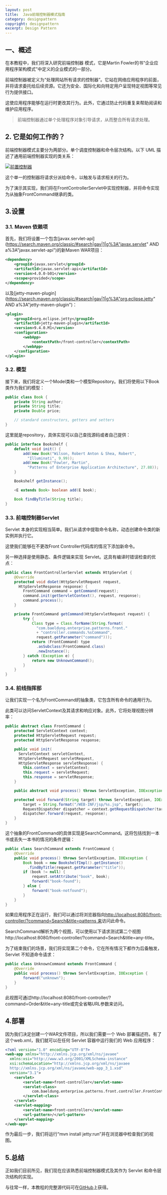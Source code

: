 ```yaml
---
layout: post
title:  Java前端控制器模式指南
category: designpattern
copyright: designpattern
excerpt: Design Pattern
---
```


## 一、概述

在本教程中，我们将深入研究前端控制器 模式，它是Martin Fowler的书“企业应用程序架构模式”中定义的企业模式的一部分。

前端控制器被定义为“处理网站所有请求的控制器”。它站在网络应用程序的前面，并将请求委托给后续资源。它还为安全、国际化和向特定用户呈现特定视图等常见行为提供接口。

这使应用程序能够在运行时更改其行为。此外，它通过防止代码重复来帮助阅读和维护应用程序。

>   前端控制器通过单个处理程序对象引导请求，从而整合所有请求处理。

## 2. 它是如何工作的？

前端控制器模式主要分为两部分。单个调度控制器和命令层次结构。以下 UML 描述了通用前端控制器实现的类关系：

[![前置控制器](https://www.baeldung.com/wp-content/uploads/2016/09/front-controller.png)](https://www.baeldung.com/wp-content/uploads/2016/09/front-controller.png)

这个单一的控制器将请求分派给命令，以触发与请求相关的行为。

为了演示其实现，我们将在FrontControllerServlet中实现控制器，并将命令实现为从抽象FrontCommand继承的类。

## 3.设置

### 3.1. Maven 依赖项

首先，我们将设置一个包含[javax.servlet-api](https://search.maven.org/classic/#search|gav|1|g%3A"javax.servlet" AND a%3A"javax.servlet-api")的新Maven WAR项目：

```xml
<dependency>
    <groupId>javax.servlet</groupId>
    <artifactId>javax.servlet-api</artifactId>
    <version>4.0.0-b01</version>
    <scope>provided</scope>
</dependency>

```

以及[jetty-maven-plugin](https://search.maven.org/classic/#search|gav|1|g%3A"org.eclipse.jetty" AND a%3A"jetty-maven-plugin")：

```xml
<plugin>
    <groupId>org.eclipse.jetty</groupId>
    <artifactId>jetty-maven-plugin</artifactId>
    <version>9.4.0.M1</version>
    <configuration>
        <webApp>
            <contextPath>/front-controller</contextPath>
        </webApp>
    </configuration>
</plugin>
```

### 3.2. 模型

接下来，我们将定义一个Model类和一个模型Repository。我们将使用以下Book类作为我们的模型：

```java
public class Book {
    private String author;
    private String title;
    private Double price;

    // standard constructors, getters and setters
}
```

这里就是repository，具体实现可以自己查找源码或者自己提供：

```java
public interface Bookshelf {
    default void init() {
        add(new Book("Wilson, Robert Anton & Shea, Robert", 
          "Illuminati", 9.99));
        add(new Book("Fowler, Martin", 
          "Patterns of Enterprise Application Architecture", 27.88));
    }

    Bookshelf getInstance();

    <E extends Book> boolean add(E book);

    Book findByTitle(String title);
}
```

### 3.3. 前端控制器Servlet

Servlet 本身的实现相当简单。我们从请求中提取命令名称，动态创建命令类的新实例并执行它。

这使我们能够在不更改Front Controller代码库的情况下添加新命令。

另一种选择是使用静态、条件逻辑来实现 Servlet。这具有编译时错误检查的优点：

```java
public class FrontControllerServlet extends HttpServlet {
    @Override
    protected void doGet(HttpServletRequest request, 
      HttpServletResponse response) {
        FrontCommand command = getCommand(request);
        command.init(getServletContext(), request, response);
        command.process();
    }

    private FrontCommand getCommand(HttpServletRequest request) {
        try {
            Class type = Class.forName(String.format(
              "com.baeldung.enterprise.patterns.front." 
              + "controller.commands.%sCommand",
              request.getParameter("command")));
            return (FrontCommand) type
              .asSubclass(FrontCommand.class)
              .newInstance();
        } catch (Exception e) {
            return new UnknownCommand();
        }
    }
}
```

### 3.4. 前线指挥部

让我们实现一个名为FrontCommand的抽象类，它包含所有命令的通用行为。

此类可以访问ServletContext及其请求和响应对象。此外，它将处理视图分辨率：

```java
public abstract class FrontCommand {
    protected ServletContext context;
    protected HttpServletRequest request;
    protected HttpServletResponse response;

    public void init(
      ServletContext servletContext,
      HttpServletRequest servletRequest,
      HttpServletResponse servletResponse) {
        this.context = servletContext;
        this.request = servletRequest;
        this.response = servletResponse;
    }

    public abstract void process() throws ServletException, IOException;

    protected void forward(String target) throws ServletException, IOException {
        target = String.format("/WEB-INF/jsp/%s.jsp", target);
        RequestDispatcher dispatcher = context.getRequestDispatcher(target);
        dispatcher.forward(request, response);
    }
}
```

这个抽象的FrontCommand的具体实现是SearchCommand。这将包括找到一本书或丢失一本书的情况的条件逻辑：

```java
public class SearchCommand extends FrontCommand {
    @Override
    public void process() throws ServletException, IOException {
        Book book = new BookshelfImpl().getInstance()
          .findByTitle(request.getParameter("title"));
        if (book != null) {
            request.setAttribute("book", book);
            forward("book-found");
        } else {
            forward("book-notfound");
        }
    }
}
```

如果应用程序正在运行，我们可以通过将浏览器指向[http://localhost:8080/front-controller/?command=Search&title=patterns 来](http://localhost:8080/front-controller/?command=Search&title=patterns)访问此命令。

SearchCommand解析为两个视图，可以使用以下请求测试第二个视图http://localhost:8080/front-controller/?command=Search&title=any-title。

为了结束我们的场景，我们将实现第二个命令，它在所有情况下都作为后备触发，Servlet 不知道命令请求：

```java
public class UnknownCommand extends FrontCommand {
    @Override
    public void process() throws ServletException, IOException {
        forward("unknown");
    }
}
```

此视图可通过http://localhost:8080/front-controller/?command=Order&title=any-title或完全省略URL参数来访问。

## 4.部署

因为我们决定创建一个WAR文件项目，所以我们需要一个 Web 部署描述符。有了这个web.xml，我们就可以在任何 Servlet 容器中运行我们的 Web 应用程序：

```xml
<?xml version="1.0" encoding="UTF-8"?>
<web-app xmlns="http://xmlns.jcp.org/xml/ns/javaee"
  xmlns:xsi="http://www.w3.org/2001/XMLSchema-instance"
  xsi:schemaLocation="http://xmlns.jcp.org/xml/ns/javaee
  http://xmlns.jcp.org/xml/ns/javaee/web-app_3_1.xsd"
  version="3.1">
    <servlet>
        <servlet-name>front-controller</servlet-name>
        <servlet-class>
            com.baeldung.enterprise.patterns.front.controller.FrontControllerServlet
        </servlet-class>
    </servlet>
    <servlet-mapping>
        <servlet-name>front-controller</servlet-name>
        <url-pattern>/</url-pattern>
    </servlet-mapping>
</web-app>
```

作为最后一步，我们将运行“mvn install jetty:run”并在浏览器中检查我们的视图。

## 5.总结

正如我们目前所见，我们现在应该熟悉前端控制器模式及其作为 Servlet 和命令层次结构的实现。

与往常一样，本教程的完整源代码可在[GitHub](https://github.com/tuyucheng7/taketoday-tutorial4j/tree/master/design-patterns-modules)上获得。